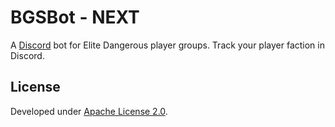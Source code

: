 # BGSBot - NEXT

A [Discord](https://discordapp.com/ "Discord") bot for Elite Dangerous player groups. Track your player faction in Discord.

## License

Developed under [Apache License 2.0](https://choosealicense.com/licenses/apache-2.0/).
